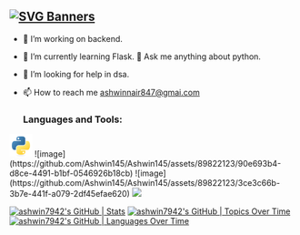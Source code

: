 [![SVG Banners](https://svg-banners.vercel.app/api?type=origin&text1=Hi👋%20This%20is%20Ashwin&text2=Welcom%20to%20my%20GitHub&width=800&height=400)](https://github.com/Akshay090/svg-banners)
- 
- 👀 I’m working on backend.
- 🌱 I’m currently learning Flask.
  👀 Ask me anything about python.
- 💞️ I’m looking for help in dsa.
- 📫 How to reach me ashwinnair847@gmai.com
   
   <h3 align="left">Languages and Tools:</h3>

<img src="https://raw.githubusercontent.com/devicons/devicon/master/icons/python/python-original.svg" alt="python" width="40" height="40"/>
![image](https://github.com/Ashwin145/Ashwin145/assets/89822123/90e693b4-d8ce-4491-b1bf-0546926b18cb)
![image](https://github.com/Ashwin145/Ashwin145/assets/89822123/3ce3c66b-3b7e-441f-a079-2df45efae620)


<!---
Ashwin145/Ashwin145 is a ✨ special ✨ repository because its `README.md` (this file) appears on your GitHub profile.
You can click the Preview link to take a look at your changes.
--->

<img src="https://github-readme-stats.vercel.app/api?username=Ashwin145&show_icons=true&locale=en&theme=radical&hide_border=true">


[![ashwin7942's GitHub | Stats](https://stats.quine.sh/ashwin7942/github?theme=dark)](https://quine.sh)
[![ashwin7942's GitHub | Topics Over Time](https://stats.quine.sh/ashwin7942/topics-over-time?theme=dark)](https://quine.sh)
[![ashwin7942's GitHub | Languages Over Time](https://stats.quine.sh/ashwin7942/languages-over-time?theme=dark)](https://quine.sh)

